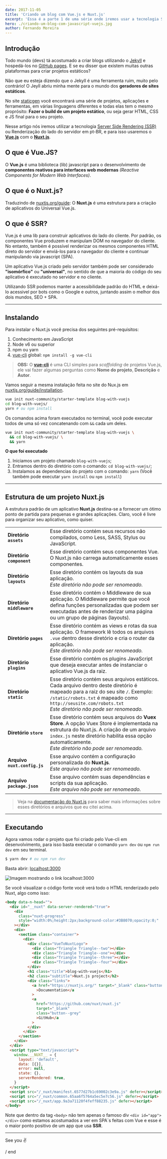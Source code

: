 ```yaml
---
date: 2017-11-05
title: 'Criando um blog com Vue.js e Nuxt.js'
excerpt: 'Essa é a parte 1 de uma série onde iremos usar a tecnologia SSR (Server Side Rendering) para criar um blog e no final hospeda-lo no GitHub pages e no Netlify.'
hero: ./criando-um-blog-com-javascript-vuejs.jpg
author: Fernando Moreira
---
```


## Introdução

Todo mundo (devs) tá acostumado a criar blogs utilizando o [Jekyll](https://jekyllrb.com) e hospedá-los no [GitHub pages](https://pages.github.com/). E se eu disser que existem muitas outras plataformas para criar projetos estáticos?

Não que eu esteja dizendo que o Jekyll é uma ferramenta ruim, muito pelo contrário! O Jeyll abriu minha mente para o mundo dos **geradores de sites estáticos**.

No site [staticgen](https://www.staticgen.com/) você encontrará uma série de projetos, aplicações e ferramentas, em várias linguagens diferentes e todas elas tem o mesmo proprósito: **Fazer o build de um projeto estático**, ou seja gerar HTML, CSS e JS final para o seu projeto.

Nesse artigo nós iremos utilizar a tecnologia [Server Side Rendering (SSR)](http://link) ou Renderização do lado do servidor em pt-BR, e para isso usaremos o **[Vue.js](https://vuejs.org/)** com o **[Nuxt.js](https://nuxtjs.org/)**.

## O que é Vue.JS?

O **Vue.js** é uma biblioteca (lib) javascript para o desenvolvimento de **componentes reativos para interfaces web modernas** _(Reactive Components for Modern Web Interfaces)_.

## O que é o Nuxt.js?

Traduzindo de [nuxtjs.org/guide](https://nuxtjs.org/guide): O **Nuxt.js** é uma estrutura para a criação de aplicativos do Universal Vue.js.

## O que é SSR?

Vue.js é uma lib para construir aplicativos do lado do cliente. Por padrão, os componentes Vue produzem e manipulam DOM no navegador do cliente. No entanto, também é possível renderizar os mesmos componentes HTML direto do servidor e enviá-los para o navegador do cliente e continuar manipulando via javascript (SPA).

Um aplicativo Vue.js criado pelo servidor também pode ser considerado **"isomórfico"** ou **"universal"**, no sentido de que a maioria do código do seu aplicativo é executado no servidor e no cliente.

Utilizando SSR podemos manter a acessibilidade padrão do HTML e deixá-lo acessivel por bots como o Google e outros, juntando assim o melhor dos dois mundos, SEO + SPA.

---

## Instalando

Para instalar o Nuxt.js você precisa dos seguintes pré-requisitos:

1. Conhecimento em JavaScript
2. Node v6 ou superior
3. npm ou yarn
4. [vue-cli](https://github.com/vuejs/vue-cli) global: `npm install -g vue-cli`

> **OBS:** O **[vue-cli](https://github.com/vuejs/vue-cli)** é uma CLI simples para _scaffolding_ de projetos Vue.js, ele vai fazer algumas perguntas como **Nome do projeto**, **Descrição** e **Autor**.

Vamos seguir a mesma instalação feita no site do Nux.js em [nuxtjs.org/guide/installation](https://nuxtjs.org/guide/installation).

```bash
vue init nuxt-community/starter-template blog-with-vuejs
cd blog-with-vuejs/
yarn # ou npm install
```

Os comandos acima foram executados no terminal, você pode executar todos de uma só vez concatenando com `&&` cada um deles.

```bash
vue init nuxt-community/starter-template blog-with-vuejs \
  && cd blog-with-vuejs/ \
  && yarn
```

**O que foi executado**

1. Iniciamos um projeto chamado `blog-with-vuejs`;
2. Entramos dentro do diretório com o comando: `cd blog-with-vuejs/`;
3. Instalamos as dependencias do projeto com o comando: `yarn` (Você também pode executar `yarn install` ou `npm install`)

---

## Estrutura de um projeto Nuxt.js

A estrutura padrão de um aplicativo **Nuxt.js** destina-se a fornecer um ótimo ponto de partida para pequenas e grandes aplicações. Claro, você é livre para organizar seu aplicativo, como quiser.

<table class="table table-bordered table-striped">
<tbody>
<tr>
<td><strong>Diretório <code class="highlighter-rouge">assets</code></strong></td>
<td>Esse diretório contém seus recursos não compilados, como Less, SASS, Stylus ou JavaScript.</td>
</tr>
<tr>
<td><strong>Diretório <code class="highlighter-rouge">component</code></strong></td>
<td>Esse diretório contém seus componentes Vue. O Nuxt.js não carrega automaticamente esses componentes.</td>
</tr>
<tr>
<td><strong>Diretório <code class="highlighter-rouge">layouts</code></strong></td>
<td>Esse diretório contém os layouts da sua aplicação. <br><em>Este diretório não pode ser renomeado.</em></td>
</tr>
<tr>
<td><strong>Diretório <code class="highlighter-rouge">middleware</code></strong></td>
<td>Esse diretório contém o Middleware de sua aplicação. O Middleware permite que você defina funções personalizadas que podem ser executadas antes de
renderizar uma página ou um grupo de páginas (layouts).</td>
</tr>
<tr>
<td><strong>Diretório <code class="highlighter-rouge">pages</code></strong></td>
<td>Esse diretório contém as views e rotas da sua aplicação. O framework lê todos os arquivos <code class="highlighter-rouge">.vue</code> dentro desse
diretório e cria o router da aplicação. <br><em>Este diretório não pode ser renomeado.</em></td>
</tr>
<tr>
<td><strong>Diretório <code class="highlighter-rouge">plugins</code></strong></td>
<td>Esse diretório contém os plugins JavaScript que deseja executar antes de instanciar o aplicativo Vue.js da raiz.</td>
</tr>
<tr>
<td><strong>Diretório <code class="highlighter-rouge">static</code></strong></td>
<td>Esse diretório contém seus arquivos estáticos. Cada arquivo dentro deste diretório é mapeado para a raiz do seu site <code class="highlighter-rouge">/</code>.
Exemplo: <code class="highlighter-rouge">/static/robots.txt</code> é mapeado como <code class="highlighter-rouge">http://seusite.com/robots.txt</code>
<br><em>Este diretório não pode ser renomeado.</em></td>
</tr>
<tr>
<td><strong>Diretório <code class="highlighter-rouge">store</code></strong></td>
<td>Esse diretório contém seus arquivos do <strong>Vuex Store</strong>. A opção Vuex Store é implementada na estrutura do Nuxt.js. A criação de um
arquivo <code class="highlighter-rouge">index.js</code> neste diretório habilita essa opção automaticamente. <br><em>Este diretório não pode ser
renomeado.</em></td>
</tr>
<tr>
<td><strong>Arquivo <code class="highlighter-rouge">nuxt.config.js</code></strong></td>
<td>Esse arquivo contém a configuração personalizada do <strong>Nuxt.js</strong>. <br><em>Este arquivo não pode ser renomeado.</em></td>
</tr>
<tr>
<td><strong>Arquivo <code class="highlighter-rouge">package.json</code></strong></td>
<td>Esse arquivo contém suas dependências e scripts da sua aplicação. <br><em>Este arquivo não pode ser renomeado.</em></td>
</tr>
</tbody>
</table>

> Veja na [documentação do Nuxt.js](https://nuxtjs.org/guide/directory-structure) para saber mais informações sobre esses diretórios e arquivos que eu citei acima.

---

## Executando

Agora vamos rodar o projeto que foi criado pelo Vue-cli em desenvolvimento, para isso basta executar o comando `yarn dev` ou `npm run dev` em seu terminal.

```bash
$ yarn dev # ou npm run dev
```

Basta abrir: [localhost:3000](http://localhost:3000)

![Imagem mostrando o link localhost:3000](./criando-um-blog-com-javascript-vuejs-localhost.png)

Se você visualizar o código fonte você verá todo o HTML renderizado pelo Nuxt, algo como isso:

```html
<body data-n-head="">
  <div id="__nuxt" data-server-rendered="true">
    <div
      class="nuxt-progress"
      style="width:0%;height:2px;background-color:#3B8070;opacity:0;"
    ></div>
    <div>
      <section class="container">
        <div>
          <div class="VueToNuxtLogo">
            <div class="Triangle Triangle--two"></div>
            <div class="Triangle Triangle--one"></div>
            <div class="Triangle Triangle--three"></div>
            <div class="Triangle Triangle--four"></div>
          </div>
          <h1 class="title">blog-with-vuejs</h1>
          <h2 class="subtitle">Nuxt.js project</h2>
          <div class="links">
            <a href="https://nuxtjs.org/" target="_blank" class="button--green"
              >Documentation</a
            >
            <a
              href="https://github.com/nuxt/nuxt.js"
              target="_blank"
              class="button--grey"
              >GitHub</a
            >
          </div>
        </div>
      </section>
    </div>
  </div>
  <script type="text/javascript">
    window.__NUXT__ = {
      layout: 'default',
      data: [{}],
      error: null,
      state: {},
      serverRendered: true,
    }
  </script>
  <script src="/_nuxt/manifest.6577d27b1c69002c3e9a.js" defer></script>
  <script src="/_nuxt/common.65aa6f5764a5ec5e7c56.js" defer></script>
  <script src="/_nuxt/app.9a3a71120f4feff88235.js" defer></script>
</body>
```

Note que dentro da tag `<body>` não tem apenas o famoso div `<div id="app"></div>` como estamos acostumados a ver em SPA`s feitas com Vue e esse é o maior ponto positivo de um app que usa **SSR**.

---

See you ✌️

/ end
